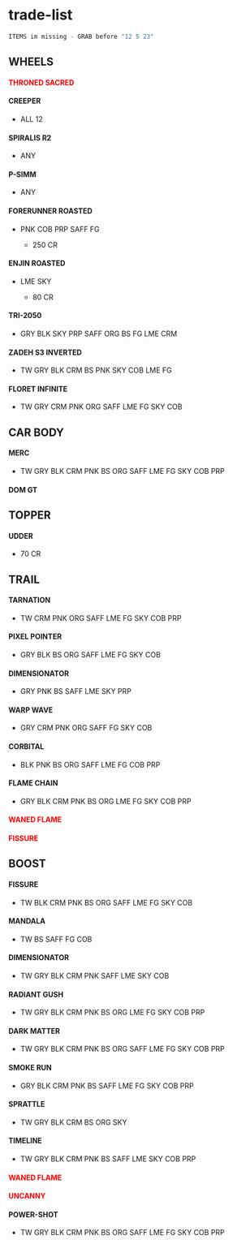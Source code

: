<STYLE>
    .ASS{
        color:red;
    }
</style>

# trade-list

```js
ITEMS im missing - GRAB before "12 5 23"
```

## WHEELS

<ass class=ASS>

#### THRONED SACRED

</ass>

#### CREEPER

+ ALL 12

#### SPIRALIS R2

+ ANY

#### P-SIMM

+ ANY

#### FORERUNNER ROASTED

+ PNK COB PRP SAFF FG

    + 250 CR

#### ENJIN ROASTED

+ LME SKY

    + 80 CR

#### TRI-2050

+ GRY BLK SKY PRP SAFF ORG BS FG LME CRM

#### ZADEH S3 INVERTED

+ TW GRY BLK CRM BS PNK SKY COB LME FG 

#### FLORET INFINITE

+ TW GRY CRM PNK ORG SAFF LME FG SKY COB 

## CAR BODY

#### MERC

+ TW GRY BLK CRM PNK BS ORG SAFF LME FG SKY COB PRP

#### DOM GT

## TOPPER

#### UDDER

+ 70 CR

## TRAIL

#### TARNATION

+ TW CRM PNK ORG SAFF LME FG SKY COB PRP

#### PIXEL POINTER

+ GRY BLK BS ORG SAFF LME FG SKY COB

#### DIMENSIONATOR

+ GRY PNK BS SAFF LME SKY PRP

#### WARP WAVE

+ GRY CRM PNK ORG SAFF FG SKY COB

#### CORBITAL

+ BLK PNK BS ORG SAFF LME FG COB PRP

#### FLAME CHAIN

+ GRY BLK CRM PNK BS ORG LME FG SKY COB PRP

<ASS CLASS=ASS>

#### WANED FLAME

#### FISSURE

</ASS>

## BOOST

#### FISSURE

+ TW BLK CRM PNK BS ORG SAFF LME FG SKY COB 

#### MANDALA

+ TW BS SAFF FG COB

#### DIMENSIONATOR

+ TW GRY BLK CRM PNK SAFF LME SKY COB 

#### RADIANT GUSH

+ TW GRY BLK CRM PNK BS ORG LME FG SKY COB PRP

#### DARK MATTER

+ TW GRY BLK CRM PNK BS ORG SAFF LME FG SKY COB PRP

#### SMOKE RUN

+ GRY BLK CRM PNK BS SAFF LME FG SKY COB PRP

#### SPRATTLE

+ TW GRY BLK CRM BS ORG SKY

#### TIMELINE

+ TW GRY BLK CRM PNK BS SAFF LME SKY COB PRP

<ass class=ASS>

#### WANED FLAME

#### UNCANNY

</ass>

#### POWER-SHOT

+ TW GRY BLK CRM PNK BS ORG SAFF LME FG SKY COB PRP